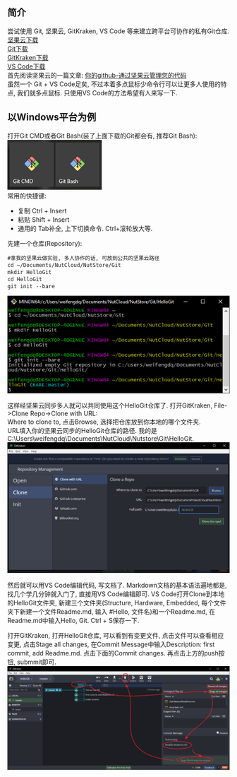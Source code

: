 ## 简介
尝试使用 Git, 坚果云, GitKraken, VS Code 等来建立跨平台可协作的私有Git仓库.  
[坚果云下载](https://www.jianguoyun.com/s/downloads)  
[Git下载](https://git-scm.com/)  
[GitKraken下载](https://www.gitkraken.com/)  
[VS Code下载](https://code.visualstudio.com/)  
首先阅读坚果云的一篇文章: [你的github-通过坚果云管理您的代码](http://help.jianguoyun.com/?p=3706)  
虽然一个 Git + VS Code足矣, 不过本着多点鼠标少命令行可以让更多人使用的特点, 我们就多点鼠标. 只使用VS Code的方法希望有人来写一下.  

## 以Windows平台为例  
打开Git CMD或者Git Bash(装了上面下载的Git都会有, 推荐Git Bash):  
![](Asset/GitCmdGitBash.png)  
常用的快捷键:  
- 复制 Ctrl + Insert  
- 粘贴 Shift + Insert
- 通用的 Tab补全, 上下切换命令. Ctrl+滚轮放大等.  

先建一个仓库(Repository):  
```
#拿我的坚果云做实验, 多人协作的话, 可放到公共的坚果云路径
cd ~/Documents/NutCloud/NutStore/Git
mkdir HelloGit
cd HelloGit
git init --bare
```
![](Asset/CreatRepository.png)  


这样经坚果云同步多人就可以共同使用这个HelloGit仓库了. 打开GitKraken, File->Clone Repo->Clone with URL:  
Where to clone to, 点击Browse, 选择把仓库放到你本地的哪个文件夹.  
URL填入你的坚果云同步的HelloGit仓库的路径. 我的是 C:\Users\weifengdq\Documents\NutCloud\Nutstore\Git\HelloGit.  
![](Asset/CloneRepository.png)  

然后就可以用VS Code编辑代码, 写文档了. Markdown文档的基本语法遍地都是, 找几个学几分钟就入门了, 直接用VS Code编辑即可. VS Code打开Clone到本地的HelloGit文件夹,  新建三个文件夹(Structure, Hardware, Embedded, 每个文件夹下新建一个文件Readme.md, 输入 #Hello, 文件名)和一个Readme.md, 在Readme.md中输入Hello, Git. Ctrl + S保存一下.   

打开GitKraken, 打开HelloGit仓库, 可以看到有变更文件, 点击文件可以查看相应变更, 点击Stage all changes, 在Commit Message中输入Description: first commit, add Readme.md. 点击下面的Commit changes. 再点击上方的push按钮, submmit即可.  
![](Asset/CommitChanges.png)  
 










